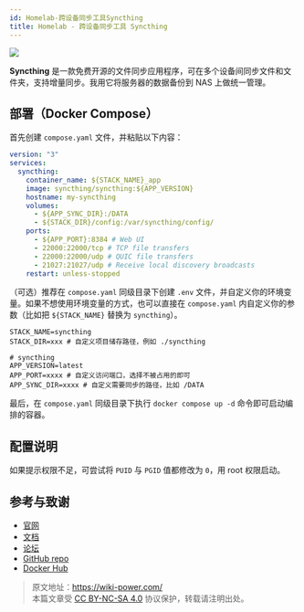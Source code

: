 ```yaml
---
id: Homelab-跨设备同步工具Syncthing
title: Homelab - 跨设备同步工具 Syncthing
---
```


![](https://wiki-media-1253965369.cos.ap-guangzhou.myqcloud.com/img/202304111529987.png)

**Syncthing** 是一款免费开源的文件同步应用程序，可在多个设备间同步文件和文件夹，支持增量同步。我用它将服务器的数据备份到 NAS 上做统一管理。

## 部署（Docker Compose）

首先创建 `compose.yaml` 文件，并粘贴以下内容：

```yaml title="compose.yaml"
version: "3"
services:
  syncthing:
    container_name: ${STACK_NAME}_app
    image: syncthing/syncthing:${APP_VERSION}
    hostname: my-syncthing
    volumes:
      - ${APP_SYNC_DIR}:/DATA
      - ${STACK_DIR}/config:/var/syncthing/config/
    ports:
      - ${APP_PORT}:8384 # Web UI
      - 22000:22000/tcp # TCP file transfers
      - 22000:22000/udp # QUIC file transfers
      - 21027:21027/udp # Receive local discovery broadcasts
    restart: unless-stopped
```

（可选）推荐在 `compose.yaml` 同级目录下创建 `.env` 文件，并自定义你的环境变量。如果不想使用环境变量的方式，也可以直接在 `compose.yaml` 内自定义你的参数（比如把 `${STACK_NAME}` 替换为 `syncthing`）。

```dotenv title=".env"
STACK_NAME=syncthing
STACK_DIR=xxx # 自定义项目储存路径，例如 ./syncthing

# syncthing
APP_VERSION=latest
APP_PORT=xxxx # 自定义访问端口，选择不被占用的即可
APP_SYNC_DIR=xxxx # 自定义需要同步的路径，比如 /DATA
```

最后，在 `compose.yaml` 同级目录下执行 `docker compose up -d` 命令即可启动编排的容器。

## 配置说明

如果提示权限不足，可尝试将 `PUID` 与 `PGID` 值都修改为 `0`，用 root 权限启动。

## 参考与致谢

- [官网](https://syncthing.net/)
- [文档](https://github.com/syncthing/syncthing/blob/main/README-Docker.md)
- [论坛](https://forum.syncthing.net/)
- [GitHub repo](https://github.com/syncthing/syncthing)
- [Docker Hub](https://hub.docker.com/r/syncthing/syncthing/)

> 原文地址：<https://wiki-power.com/>  
> 本篇文章受 [CC BY-NC-SA 4.0](https://creativecommons.org/licenses/by/4.0/deed.zh) 协议保护，转载请注明出处。
